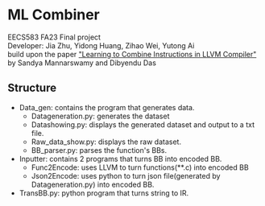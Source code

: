 # ML Combiner
EECS583 FA23 Final project <br>
Developer: Jia Zhu, Yidong Huang, Zihao Wei, Yutong Ai <br>
build upon the paper ["Learning to Combine Instructions in LLVM Compiler"](https://arxiv.org/pdf/2202.12379.pdf) by Sandya Mannarswamy and Dibyendu Das <br>
## Structure 
- Data_gen: contains the program that generates data.
    - Datageneration.py: generates the dataset
    - Datashowing.py: displays the generated dataset and output to a txt file.
    - Raw_data_show.py: displays the raw dataset.
    - BB_parser.py: parses the function's BBs.
- Inputter: contains 2 programs that turns BB into encoded BB. 
    - Func2Encode: uses LLVM to turn functions(**.c) into encoded BB
    - Json2Encode: uses python to turn json file(generated by Datageneration.py) into encoded BB.
- TransBB.py: python program that turns string to IR.
